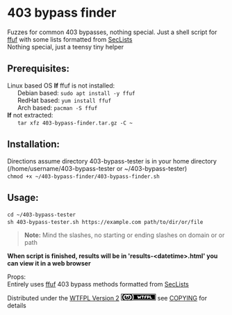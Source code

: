 # 403 bypass finder
Fuzzes for common 403 bypasses, nothing special. Just a shell script for [ffuf](https://github.com/ffuf/ffuf) with some lists formatted from [SecLists](https://github.com/danielmiessler/SecLists)  
Nothing special, just a teensy tiny helper

## Prerequisites:
Linux based OS
**If** ffuf is not installed:  
&nbsp;&nbsp;&nbsp;&nbsp;&nbsp;&nbsp;Debian based: `sudo apt install -y ffuf`  
&nbsp;&nbsp;&nbsp;&nbsp;&nbsp;&nbsp;RedHat based: `yum install ffuf`  
&nbsp;&nbsp;&nbsp;&nbsp;&nbsp;&nbsp;Arch based: `pacman -S ffuf`  
**If** not extracted:  
&nbsp;&nbsp;&nbsp;&nbsp;&nbsp;&nbsp;`tar xfz 403-bypass-finder.tar.gz -C ~`  
  
## Installation: 
Directions assume directory 403-bypass-tester is in your home directory (/home/username/403-bypass-tester or ~/403-bypass-tester)  
`chmod +x ~/403-bypass-finder/403-bypass-finder.sh`  
  
## Usage:  
`cd ~/403-bypass-tester`  
`sh 403-bypass-tester.sh https://example.com path/to/dir/or/file`  
> **Note:** Mind the slashes, no starting or ending slashes on domain or or path  
  
**When script is finished, results will be in 'results-\<datetime>.html' you can view it in a web browser**  
  
Props:  
Entirely uses [ffuf](https://github.com/ffuf/ffuf) 
403 bypass methods formatted from [SecLists](https://github.com/danielmiessler/SecLists)  
  
Distributed under the [WTFPL Version 2](//www.wtfpl.net/) [![WTFPL](assets/wtfpl-badge.png)](//www.wtfpl.net/) see [COPYING](COPYING.txt) for details